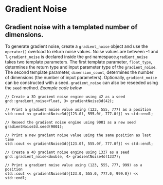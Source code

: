 # Gradient Noise
## Gradient noise with a templated number of dimensions.
To generate gradient noise, create a `gradient_noise` object and use the `operator()` overload to return noise values. Noise values are between -1 and 1. `gradient_noise` is declared inside the `gnd` namespace.`gradient_noise` takes two template parameters. The first template parameter, `float_type`, determines the return type and input parameter type of the `gradient_noise`. The second template parameter, `dimension_count`, determines the number of dimensions (the number of input parameters). Optionally, `gradient_noise` can be constructed with a seed. `gradient_noise` can also be reseeded using the `seed` method. *Example code below*
```
// Create a 3D gradient noise engine using 42 as a seed
gnd::gradient_noise<float, 3> gradientNoise3d(42);

// Print a gradient noise value using (123, 555, 777) as a position
std::cout << gradientNoise3d({123.0f, 555.0f, 777.0f}) << std::endl; 

// Reseed the gradient noise engine using 9001 as a new seed
gradientNoise3d.seed(9001); 

// Print a new gradient noise value using the same position as last time
std::cout << gradientNoise3d({123.0f, 555.0f, 777.0f}) << std::endl; 

// Create a 4D gradient noise engine using 1337 as a seed
gnd::gradient_noise<double, 4> gradientNoise4d(1337); 

// Print a gradient noise value using (123, 555, 777, 999) as a position
std::cout << gradientNoise4d({123.0, 555.0, 777.0, 999.0}) << std::endl;
```

